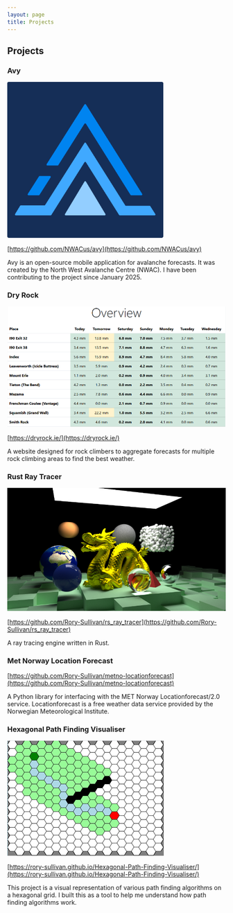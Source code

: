 ```yaml
---
layout: page
title: Projects
---
```


## Projects
### Avy

![Avy icon](/assets/images/avy_icon.png)

[https://github.com/NWACus/avy](https://github.com/NWACus/avy)

Avy is an open-source mobile application for avalanche forecasts. It was created
by the North West Avalanche Centre (NWAC). I have been contributing to the
project since January 2025.

### Dry Rock

![Dry rock screenshot](/assets/images/dry_rock_screenshot.png)

[https://dryrock.ie/](https://dryrock.ie/)

A website designed for rock climbers to aggregate forecasts for multiple rock
climbing areas to find the best weather.

### Rust Ray Tracer

![RS ray tracer render](/assets/images/rs_ray_tracer_render.png)

[https://github.com/Rory-Sullivan/rs_ray_tracer](https://github.com/Rory-Sullivan/rs_ray_tracer)

A ray tracing engine written in Rust.

### Met Norway Location Forecast
[https://github.com/Rory-Sullivan/metno-locationforecast](https://github.com/Rory-Sullivan/metno-locationforecast)

A Python library for interfacing with the MET Norway Locationforecast/2.0
service. Locationforecast is a free weather data service provided by the
Norwegian Meteorological Institute.

### Hexagonal Path Finding Visualiser

![Hexagonal path finding visualiser demo image](/assets/images/hexagonal_path_finding_visualiser.png)

[https://rory-sullivan.github.io/Hexagonal-Path-Finding-Visualiser/](https://rory-sullivan.github.io/Hexagonal-Path-Finding-Visualiser/)

This project is a visual representation of various path finding algorithms on a
hexagonal grid. I built this as a tool to help me understand how path finding
algorithms work.

